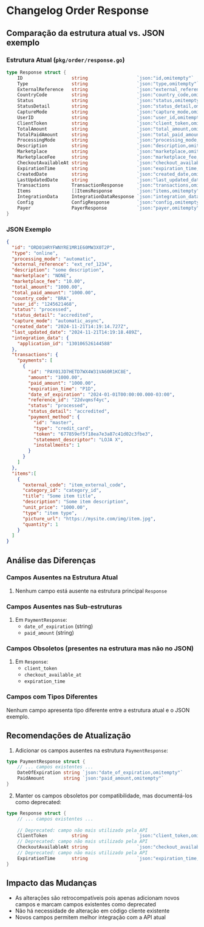 # Changelog Order Response

## Comparação da estrutura atual vs. JSON exemplo

### Estrutura Atual (`pkg/order/response.go`)
```go
type Response struct {
    ID                  string                  `json:"id,omitempty"`
    Type                string                  `json:"type,omitempty"`
    ExternalReference   string                  `json:"external_reference,omitempty"`
    CountryCode         string                  `json:"country_code,omitempty"`
    Status              string                  `json:"status,omitempty"`
    StatusDetail        string                  `json:"status_detail,omitempty"`
    CaptureMode         string                  `json:"capture_mode,omitempty"`
    UserID              string                  `json:"user_id,omitempty"`
    ClientToken         string                  `json:"client_token,omitempty"`
    TotalAmount         string                  `json:"total_amount,omitempty"`
    TotalPaidAmount     string                  `json:"total_paid_amount,omitempty"`
    ProcessingMode      string                  `json:"processing_mode,omitempty"`
    Description         string                  `json:"description,omitempty"`
    Marketplace         string                  `json:"marketplace,omitempty"`
    MarketplaceFee      string                  `json:"marketplace_fee,omitempty"`
    CheckoutAvailableAt string                  `json:"checkout_available_at,omitempty"`
    ExpirationTime      string                  `json:"expiration_time,omitempty"`
    CreatedDate         string                  `json:"created_date,omitempty"`
    LastUpdatedDate     string                  `json:"last_updated_date,omitempty"`
    Transactions        TransactionResponse     `json:"transactions,omitempty"`
    Items               []ItemsResponse         `json:"items,omitempty"`
    IntegrationData     IntegrationDataResponse `json:"integration_data,omitempty"`
    Config              ConfigResponse          `json:"config,omitempty"`
    Payer               PayerResponse           `json:"payer,omitempty"`
}
```

### JSON Exemplo
```json
{
  "id": "ORD01HRYFWNYRE1MR1E60MW3X0T2P",
  "type": "online",
  "processing_mode": "automatic",
  "external_reference": "ext_ref_1234",
  "description": "some description",
  "marketplace": "NONE",
  "marketplace_fee": "10.00",
  "total_amount": "1000.00",
  "total_paid_amount": "1000.00",
  "country_code": "BRA",
  "user_id": "1245621468",
  "status": "processed",
  "status_detail": "accredited",
  "capture_mode": "automatic_async",
  "created_date": "2024-11-21T14:19:14.727Z",
  "last_updated_date": "2024-11-21T14:19:18.489Z",
  "integration_data": {
    "application_id": "130106526144588"
  },
  "transactions": {
    "payments": [
      {
        "id": "PAY01JD7HETD7WX4W31VA60R1KC8E",
        "amount": "1000.00",
        "paid_amount": "1000.00",
        "expiration_time": "P1D",
        "date_of_expiration": "2024-01-01T00:00:00.000-03:00",
        "reference_id": "22dvqmsf4yc",
        "status": "processed",
        "status_detail": "accredited",
        "payment_method": {
          "id": "master",
          "type": "credit_card",
          "token": "677859ef5f18ea7e3a87c41d02c3fbe3",
          "statement_descriptor": "LOJA X",
          "installments": 1
        }
      }
    ]
  },
  "items":[
    {
      "external_code": "item_external_code",
      "category_id": "category_id",
      "title": "Some item title",
      "description": "Some item description",
      "unit_price": "1000.00",
      "type": "item type",
      "picture_url": "https://mysite.com/img/item.jpg",
      "quantity": 1
    }
  ]
}
```

## Análise das Diferenças

### Campos Ausentes na Estrutura Atual
1. Nenhum campo está ausente na estrutura principal `Response`

### Campos Ausentes nas Sub-estruturas
1. Em `PaymentResponse`:
   - `date_of_expiration` (string)
   - `paid_amount` (string)

### Campos Obsoletos (presentes na estrutura mas não no JSON)
1. Em `Response`:
   - `client_token`
   - `checkout_available_at`
   - `expiration_time`

### Campos com Tipos Diferentes
Nenhum campo apresenta tipo diferente entre a estrutura atual e o JSON exemplo.

## Recomendações de Atualização

1. Adicionar os campos ausentes na estrutura `PaymentResponse`:
```go
type PaymentResponse struct {
    // ... campos existentes ...
    DateOfExpiration string `json:"date_of_expiration,omitempty"`
    PaidAmount       string `json:"paid_amount,omitempty"`
}
```

2. Manter os campos obsoletos por compatibilidade, mas documentá-los como deprecated:
```go
type Response struct {
    // ... campos existentes ...
    
    // Deprecated: campo não mais utilizado pela API
    ClientToken         string                  `json:"client_token,omitempty"`
    // Deprecated: campo não mais utilizado pela API
    CheckoutAvailableAt string                  `json:"checkout_available_at,omitempty"`
    // Deprecated: campo não mais utilizado pela API
    ExpirationTime      string                  `json:"expiration_time,omitempty"`
}
```

## Impacto das Mudanças
- As alterações são retrocompatíveis pois apenas adicionam novos campos e marcam campos existentes como deprecated
- Não há necessidade de alteração em código cliente existente
- Novos campos permitem melhor integração com a API atual 